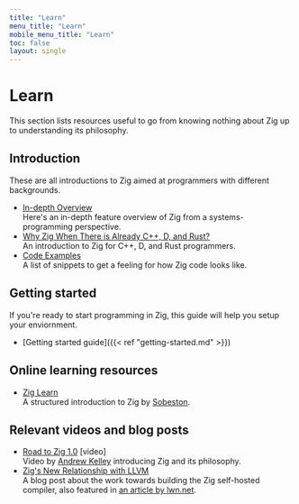 ```yaml
---
title: "Learn"
menu_title: "Learn"
mobile_menu_title: "Learn"
toc: false
layout: single
---
```


# Learn
This section lists resources useful to go from knowing nothing about Zig up to understanding its philosophy. 

## Introduction
These are all introductions to Zig aimed at programmers with different backgrounds.

<!-- - [Introduction to programming the physical machine](#yolo)  
An introduction to Zig for programmers experienced with high-level programming languages such as Python or Javascript. -->
- [In-depth Overview](overview/)  
Here's an in-depth feature overview of Zig from a systems-programming perspective.
- [Why Zig When There is Already C++, D, and Rust?](why_zig_rust_d_cpp/)  
An introduction to Zig for C++, D, and Rust programmers.
- [Code Examples](samples/)  
A list of snippets to get a feeling for how Zig code looks like.


## Getting started
If you're ready to start programming in Zig, this guide will help you setup your enviornment.

- [Getting started guide]({{< ref "getting-started.md" >}})  

## Online learning resources
- [Zig Learn](https://ziglearn.org)  
A structured introduction to Zig by [Sobeston](https://github.com/sobeston).

## Relevant videos and blog posts
- [Road to Zig 1.0](https://www.youtube.com/watch?v=Gv2I7qTux7g) [video]  
Video by [Andrew Kelley](https://andrewkelley.me) introducing Zig and its philosophy.
- [Zig's New Relationship with LLVM](https://kristoff.it/blog/zig-new-relationship-llvm/)  
A blog post about the work towards building the Zig self-hosted compiler, also featured in [an article by lwn.net](https://lwn.net/Articles/833400/).


















